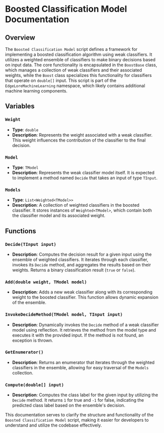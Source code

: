 # Boosted Classification Model Documentation

## Overview
The `Boosted Classification Model` script defines a framework for implementing a boosted classification algorithm using weak classifiers. It utilizes a weighted ensemble of classifiers to make binary decisions based on input data. The core functionality is encapsulated in the `BoostBase` class, which manages a collection of weak classifiers and their associated weights, while the `Boost` class specializes this functionality for classifiers that operate on `double[]` input. This script is part of the `EdgeLoreMachineLearning` namespace, which likely contains additional machine learning components.

## Variables

### `Weight`
- **Type**: `double`
- **Description**: Represents the weight associated with a weak classifier. This weight influences the contribution of the classifier to the final decision.

### `Model`
- **Type**: `TModel`
- **Description**: Represents the weak classifier model itself. It is expected to implement a method named `Decide` that takes an input of type `TInput`.

### `Models`
- **Type**: `List<Weighted<TModel>>`
- **Description**: A collection of weighted classifiers in the boosted classifier. It stores instances of `Weighted<TModel>`, which contain both the classifier model and its associated weight.

## Functions

### `Decide(TInput input)`
- **Description**: Computes the decision result for a given input using the ensemble of weighted classifiers. It iterates through each classifier, invokes its `Decide` method, and aggregates the results based on their weights. Returns a binary classification result (`true` or `false`).

### `Add(double weight, TModel model)`
- **Description**: Adds a new weak classifier along with its corresponding weight to the boosted classifier. This function allows dynamic expansion of the ensemble.

### `InvokeDecideMethod(TModel model, TInput input)`
- **Description**: Dynamically invokes the `Decide` method of a weak classifier model using reflection. It retrieves the method from the model type and executes it with the provided input. If the method is not found, an exception is thrown.

### `GetEnumerator()`
- **Description**: Returns an enumerator that iterates through the weighted classifiers in the ensemble, allowing for easy traversal of the `Models` collection.

### `Compute(double[] input)`
- **Description**: Computes the class label for the given input by utilizing the `Decide` method. It returns `1` for true and `-1` for false, indicating the predicted class label based on the ensemble's decision.

This documentation serves to clarify the structure and functionality of the `Boosted Classification Model` script, making it easier for developers to understand and utilize the codebase effectively.